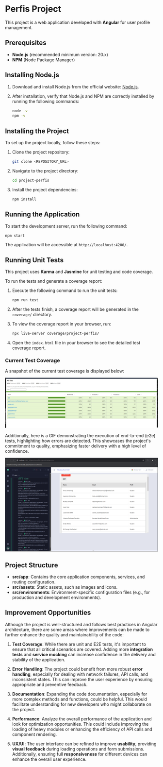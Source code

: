 # Perfis Project

This project is a web application developed with **Angular** for user profile management.

## Prerequisites

- **Node.js** (recommended minimum version: 20.x)
- **NPM** (Node Package Manager)

## Installing Node.js

1. Download and install Node.js from the official website: [Node.js](https://nodejs.org).
2. After installation, verify that Node.js and NPM are correctly installed by running the following commands:

   ```bash
   node -v
   npm -v
   ```

## Installing the Project

To set up the project locally, follow these steps:

1. Clone the project repository:

   ```bash
   git clone <REPOSITORY_URL>
   ```

2. Navigate to the project directory:

   ```bash
   cd project-perfis
   ```

3. Install the project dependencies:

   ```bash
   npm install
   ```

## Running the Application

To start the development server, run the following command:

```bash
npm start
```

The application will be accessible at `http://localhost:4200/`.

## Running Unit Tests

This project uses **Karma** and **Jasmine** for unit testing and code coverage.

To run the tests and generate a coverage report:

1. Execute the following command to run the unit tests:

   ```bash
   npm run test
   ```

2. After the tests finish, a coverage report will be generated in the `coverage/` directory.

3. To view the coverage report in your browser, run:

   ```bash
   npx live-server coverage/project-perfis/
   ```

4. Open the `index.html` file in your browser to see the detailed test coverage report.

### Current Test Coverage

A snapshot of the current test coverage is displayed below:

![Test Coverage Report](docs/img-01.png)

Additionally, here is a GIF demonstrating the execution of end-to-end (e2e) tests, highlighting how errors are detected. This showcases the project's commitment to quality, emphasizing faster delivery with a high level of confidence.

![E2E Test Execution](docs/img-02.gif)

## Project Structure

- **src/app**: Contains the core application components, services, and routing configuration.
- **src/assets**: Static assets, such as images and icons.
- **src/environments**: Environment-specific configuration files (e.g., for production and development environments).

## Improvement Opportunities

Although the project is well-structured and follows best practices in Angular architecture, there are some areas where improvements can be made to further enhance the quality and maintainability of the code:

1. **Test Coverage**: While there are unit and E2E tests, it's important to ensure that all critical scenarios are covered. Adding more **integration tests** and **service mocking** can increase confidence in the delivery and stability of the application.

2. **Error Handling**: The project could benefit from more robust **error handling**, especially for dealing with network failures, API calls, and inconsistent states. This can improve the user experience by ensuring appropriate and preventive feedback.

3. **Documentation**: Expanding the code documentation, especially for more complex methods and functions, could be helpful. This would facilitate understanding for new developers who might collaborate on the project.

4. **Performance**: Analyze the overall performance of the application and look for optimization opportunities. This could include improving the loading of heavy modules or enhancing the efficiency of API calls and component rendering.

5. **UX/UI**: The user interface can be refined to improve **usability**, providing **visual feedback** during loading operations and form submissions. Additionally, ensuring full **responsiveness** for different devices can enhance the overall user experience.
